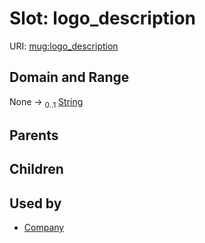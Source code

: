 
# Slot: logo_description




URI: [mug:logo_description](https://w3id.org/caufieldjh-in-space/mug_schemas/logo_description)


## Domain and Range

None &#8594;  <sub>0..1</sub> [String](types/String.md)

## Parents


## Children


## Used by

 * [Company](Company.md)
